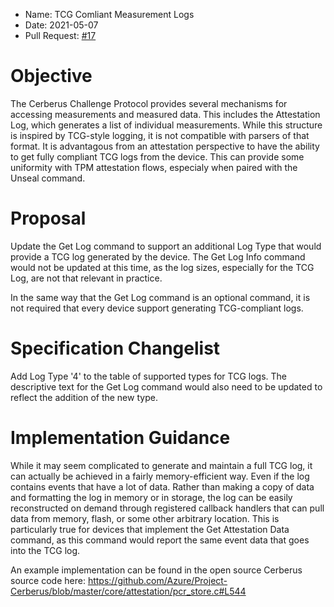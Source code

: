 * Name: TCG Comliant Measurement Logs
* Date: 2021-05-07
* Pull Request: [#17](https://github.com/opencomputeproject/Security/pull/17)

# Objective

The Cerberus Challenge Protocol provides several mechanisms for accessing measurements
and measured data.  This includes the Attestation Log, which generates a list of
individual measurements.  While this structure is inspired by TCG-style logging, it
is not compatible with parsers of that format.  It is advantagous from an attestation
perspective to have the ability to get fully compliant TCG logs from the device.
This can provide some uniformity with TPM attestation flows, especialy when paired
with the Unseal command.

# Proposal

Update the Get Log command to support an additional Log Type that would provide a
TCG log generated by the device.  The Get Log Info command would not be updated at
this time, as the log sizes, especially for the TCG Log, are not that relevant in
practice.

In the same way that the Get Log command is an optional command, it is not required
that every device support generating TCG-compliant logs.

# Specification Changelist

Add Log Type '4' to the table of supported types for TCG logs.  The descriptive
text for the Get Log command would also need to be updated to reflect the addition
of the new type.

# Implementation Guidance

While it may seem complicated to generate and maintain a full TCG log, it can
actually be achieved in a fairly memory-efficient way.  Even if the log contains
events that have a lot of data.  Rather than making a copy of data and formatting
the log in memory or in storage, the log can be easily reconstructed on demand
through registered callback handlers that can pull data from memory, flash, or
some other arbitrary location.  This is particularly true for devices that
implement the Get Attestation Data command, as this command would report the same
event data that goes into the TCG log.

An example implementation can be found in the open source Cerberus source code here:
https://github.com/Azure/Project-Cerberus/blob/master/core/attestation/pcr_store.c#L544

